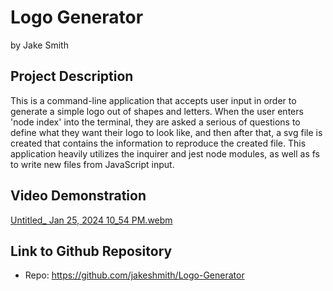 # Logo Generator
by Jake Smith

## Project Description
This is a command-line application that accepts user input in order to generate a simple logo out of shapes and letters. When the user enters 'node index' into the terminal, they are
asked a serious of questions to define what they want their logo to look like, and then after that, a svg file is created that contains the information to reproduce the created file.
This application heavily utilizes the inquirer and jest node modules, as well as fs to write new files from JavaScript input.

## Video Demonstration
[Untitled_ Jan 25, 2024 10_54 PM.webm](https://github.com/jakeshmith/Logo-Generator/assets/153260507/d3182625-d369-48e9-938e-0c1d6787aa4f)

## Link to Github Repository
- Repo: https://github.com/jakeshmith/Logo-Generator
